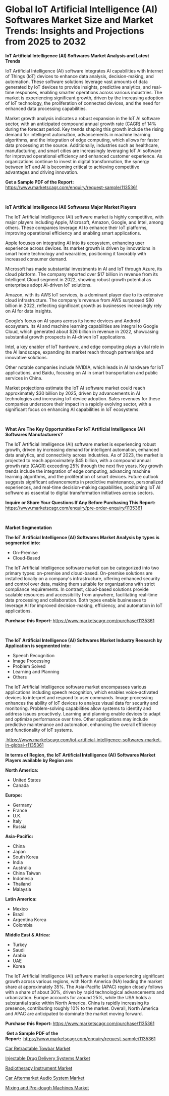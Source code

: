 <p><h1>Global IoT Artificial Intelligence (AI) Softwares Market Size and Market Trends: Insights and Projections from 2025 to 2032</h1></p><p><strong>IoT Artificial Intelligence (AI) Softwares Market Analysis and Latest Trends</strong></p>
<p><p>IoT Artificial Intelligence (AI) software integrates AI capabilities with Internet of Things (IoT) devices to enhance data analysis, decision-making, and automation. These software solutions leverage vast amounts of data generated by IoT devices to provide insights, predictive analytics, and real-time responses, enabling smarter operations across various industries. The market is experiencing significant growth, driven by the increasing adoption of IoT technology, the proliferation of connected devices, and the need for enhanced data processing capabilities.</p><p>Market growth analysis indicates a robust expansion in the IoT AI software sector, with an anticipated compound annual growth rate (CAGR) of 14% during the forecast period. Key trends shaping this growth include the rising demand for intelligent automation, advancements in machine learning algorithms, and the integration of edge computing, which allows for faster data processing at the source. Additionally, industries such as healthcare, manufacturing, and smart cities are increasingly leveraging IoT AI software for improved operational efficiency and enhanced customer experience. As organizations continue to invest in digital transformation, the synergy between IoT and AI is becoming critical to achieving competitive advantages and driving innovation.</p></p>
<p><strong>Get a Sample PDF of the Report:&nbsp;</strong> <a href="https://www.marketscagr.com/enquiry/request-sample/1135361?utm_campaign=2012&utm_medium=2&utm_source=Github&utm_content=ia&utm_term=25032025&utm_id=iot-artificial-intelligence-ai-softwares">https://www.marketscagr.com/enquiry/request-sample/1135361</a></p>
<p>&nbsp;</p>
<p><strong>IoT Artificial Intelligence (AI) Softwares Major Market Players</strong></p>
<p><p>The IoT Artificial Intelligence (AI) software market is highly competitive, with major players including Apple, Microsoft, Amazon, Google, and Intel, among others. These companies leverage AI to enhance their IoT platforms, improving operational efficiency and enabling smart applications.</p><p>Apple focuses on integrating AI into its ecosystem, enhancing user experience across devices. Its market growth is driven by innovations in smart home technology and wearables, positioning it favorably with increased consumer demand.</p><p>Microsoft has made substantial investments in AI and IoT through Azure, its cloud platform. The company reported over $17 billion in revenue from its Intelligent Cloud segment in 2022, showing robust growth potential as enterprises adopt AI-driven IoT solutions.</p><p>Amazon, with its AWS IoT services, is a dominant player due to its extensive cloud infrastructure. The company's revenue from AWS surpassed $80 billion in 2022, reflecting significant growth as businesses increasingly rely on AI for data insights.</p><p>Google’s focus on AI spans across its home devices and Android ecosystem. Its AI and machine learning capabilities are integral to Google Cloud, which generated about $26 billion in revenue in 2022, showcasing substantial growth prospects in AI-driven IoT applications.</p><p>Intel, a key enabler of IoT hardware, and edge computing plays a vital role in the AI landscape, expanding its market reach through partnerships and innovative solutions.</p><p>Other notable companies include NVIDIA, which leads in AI hardware for IoT applications, and Baidu, focusing on AI in smart transportation and public services in China.</p><p>Market projections estimate the IoT AI software market could reach approximately $30 billion by 2025, driven by advancements in AI technologies and increasing IoT device adoption. Sales revenues for these companies underscore their impact in a rapidly evolving sector, with a significant focus on enhancing AI capabilities in IoT ecosystems.</p></p>
<p>&nbsp;</p>
<p><strong>What Are The Key Opportunities For IoT Artificial Intelligence (AI) Softwares Manufacturers?</strong></p>
<p><p>The IoT Artificial Intelligence (AI) software market is experiencing robust growth, driven by increasing demand for intelligent automation, enhanced data analytics, and connectivity across industries. As of 2023, the market is projected to reach approximately $45 billion, with a compound annual growth rate (CAGR) exceeding 25% through the next five years. Key growth trends include the integration of edge computing, advancing machine learning algorithms, and the proliferation of smart devices. Future outlook suggests significant advancements in predictive maintenance, personalized experiences, and real-time decision-making capabilities, positioning IoT AI software as essential to digital transformation initiatives across sectors.</p></p>
<p><strong>Inquire or Share Your Questions If Any Before Purchasing This Report:</strong> <a href="https://www.marketscagr.com/enquiry/pre-order-enquiry/1135361?utm_campaign=2012&utm_medium=2&utm_source=Github&utm_content=ia&utm_term=25032025&utm_id=iot-artificial-intelligence-ai-softwares">https://www.marketscagr.com/enquiry/pre-order-enquiry/1135361</a></p>
<p>&nbsp;</p>
<p><strong>Market Segmentation</strong></p>
<p><strong>The IoT Artificial Intelligence (AI) Softwares Market Analysis by types is segmented into:</strong></p>
<p><ul><li>On-Premise</li><li>Cloud-Based</li></ul></p>
<p><p>The IoT Artificial Intelligence software market can be categorized into two primary types: on-premise and cloud-based. On-premise solutions are installed locally on a company's infrastructure, offering enhanced security and control over data, making them suitable for organizations with strict compliance requirements. In contrast, cloud-based solutions provide scalable resources and accessibility from anywhere, facilitating real-time data processing and collaboration. Both types enable businesses to leverage AI for improved decision-making, efficiency, and automation in IoT applications.</p></p>
<p><strong>Purchase this Report:&nbsp;</strong><a href="https://www.marketscagr.com/purchase/1135361?utm_campaign=2012&utm_medium=2&utm_source=Github&utm_content=ia&utm_term=25032025&utm_id=iot-artificial-intelligence-ai-softwares">https://www.marketscagr.com/purchase/1135361</a></p>
<p>&nbsp;</p>
<p><strong>The IoT Artificial Intelligence (AI) Softwares Market Industry Research by Application is segmented into:</strong></p>
<p><ul><li>Speech Recognition</li><li>Image Processing</li><li>Problem Solved</li><li>Learning and Planning</li><li>Others</li></ul></p>
<p><p>The IoT Artificial Intelligence software market encompasses various applications including speech recognition, which enables voice-activated devices to interpret and respond to user commands. Image processing enhances the ability of IoT devices to analyze visual data for security and monitoring. Problem-solving capabilities allow systems to identify and address issues proactively. Learning and planning enable devices to adapt and optimize performance over time. Other applications may include predictive maintenance and automation, enhancing the overall efficiency and functionality of IoT systems.</p></p>
<p><a href="https://www.marketscagr.com/iot-artificial-intelligence-softwares-market-in-global-r1135361?utm_campaign=2012&utm_medium=2&utm_source=Github&utm_content=ia&utm_term=25032025&utm_id=iot-artificial-intelligence-ai-softwares">&nbsp;https://www.marketscagr.com/iot-artificial-intelligence-softwares-market-in-global-r1135361</a></p>
<p><strong>In terms of Region, the IoT Artificial Intelligence (AI) Softwares Market Players available by Region are:</strong></p>
<p>
    <p> <strong> North America: </strong>
        <ul>
            <li>United States</li>
            <li>Canada</li>
        </ul>
        </p> 
    <p> <strong> Europe: </strong>
        <ul>
            <li>Germany</li>
            <li>France</li>
            <li>U.K.</li>
            <li>Italy</li>
            <li>Russia</li>
        </ul>
        </p> 
    <p> <strong> Asia-Pacific: </strong>
        <ul>
            <li>China</li>
            <li>Japan</li>
            <li>South Korea</li>
            <li>India</li>
            <li>Australia</li>
            <li>China Taiwan</li>
            <li>Indonesia</li>
            <li>Thailand</li>
            <li>Malaysia</li>
        </ul>
        </p> 
    <p> <strong> Latin America: </strong>
        <ul>
            <li>Mexico</li>
            <li>Brazil</li>
            <li>Argentina Korea</li>
            <li>Colombia</li>
        </ul>
        </p> 
    <p> <strong> Middle East & Africa: </strong>
        <ul>
            <li>Turkey</li>
            <li>Saudi</li>
            <li>Arabia</li>
            <li>UAE</li>
            <li>Korea</li>
        </ul>
    </p>
    </p>
<p><p>The IoT Artificial Intelligence (AI) software market is experiencing significant growth across various regions, with North America (NA) leading the market share at approximately 35%. The Asia-Pacific (APAC) region closely follows with a share of about 30%, driven by rapid technological advancements and urbanization. Europe accounts for around 25%, while the USA holds a substantial stake within North America. China is rapidly increasing its presence, contributing roughly 10% to the market. Overall, North America and APAC are anticipated to dominate the market moving forward.</p></p>
<p><strong>Purchase this Report: </strong><a href="https://www.marketscagr.com/purchase/1135361?utm_campaign=2012&utm_medium=2&utm_source=Github&utm_content=ia&utm_term=25032025&utm_id=iot-artificial-intelligence-ai-softwares">https://www.marketscagr.com/purchase/1135361</a></p>
<p>&nbsp;<strong>Get a Sample PDF of the Report:&nbsp;&nbsp;</strong><a href="https://www.marketscagr.com/enquiry/request-sample/1135361?utm_campaign=2012&utm_medium=2&utm_source=Github&utm_content=ia&utm_term=25032025&utm_id=iot-artificial-intelligence-ai-softwares">https://www.marketscagr.com/enquiry/request-sample/1135361</a></p>
<p><strong></strong></p>
<p><p><a href="https://github.com/amourdeeks8j/Market-Research-Report-List-1/blob/main/car-retractable-towbar-market.md?utm_campaign=2012&utm_medium=2&utm_source=Github&utm_content=ia&utm_term=25032025&utm_id=iot-artificial-intelligence-ai-softwares">Car Retractable Towbar Market</a></p><p><a href="https://github.com/bordzjisela/Market-Research-Report-List-1/blob/main/injectable-drug-delivery-systems-market.md?utm_campaign=2012&utm_medium=2&utm_source=Github&utm_content=ia&utm_term=25032025&utm_id=iot-artificial-intelligence-ai-softwares">Injectable Drug Delivery Systems Market</a></p><p><a href="https://github.com/sakourkishev/Market-Research-Report-List-1/blob/main/radiotherapy-instrument-market.md?utm_campaign=2012&utm_medium=2&utm_source=Github&utm_content=ia&utm_term=25032025&utm_id=iot-artificial-intelligence-ai-softwares">Radiotherapy Instrument Market</a></p><p><a href="https://github.com/shongranch73/Market-Research-Report-List-1/blob/main/car-aftermarket-audio-system-market.md?utm_campaign=2012&utm_medium=2&utm_source=Github&utm_content=ia&utm_term=25032025&utm_id=iot-artificial-intelligence-ai-softwares">Car Aftermarket Audio System Market</a></p><p><a href="https://github.com/stvnpukaj10/Market-Research-Report-List-1/blob/main/mixing-and-pre-dough-machines-market.md?utm_campaign=2012&utm_medium=2&utm_source=Github&utm_content=ia&utm_term=25032025&utm_id=iot-artificial-intelligence-ai-softwares">Mixing and Pre-dough Machines Market</a></p></p>